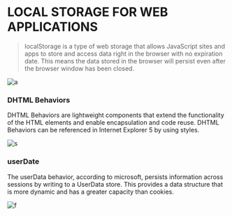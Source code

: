 # LOCAL STORAGE FOR WEB APPLICATIONS

> localStorage is a type of web storage that allows JavaScript sites and apps to store and access data right in the browser with no expiration date. This means the data stored in the browser will persist even after the browser window has been closed.

![a](https://lh3.googleusercontent.com/proxy/jF4Z_BvYyCYovNb6LfG7gDUGH_5QsEOGK_yJoCL2DXScS2ipzGyjv--JSxxy3-DGPf2hwqCFnUubUWdK1CLdq5k96vyiJtYa3YdPggKVNUyanxeyiUrJPHJrv2XzjgpUvb49FHcP1zC1ye00gnc4AUCIM3P6doaV7tksJdrdayXTEhsm3fkP8GRY5vwK6NgYgMvV4kExnUn8QlDG_0LG)


### DHTML Behaviors
DHTML Behaviors are lightweight components that extend the functionality of the HTML elements and enable encapsulation and code reuse. DHTML Behaviors can be referenced in Internet Explorer 5 by using styles.

![s](https://image.slideserve.com/5814/dhtml-behaviors-define-custom-tags-l.jpg)


### userDate
The userData behavior, according to microsoft, persists information across sessions by writing to a UserData store. This provides a data structure that is more dynamic and has a greater capacity than cookies.

![f](https://www.pointillist.com/wp-content/uploads/2017/12/Customer-Behavior-Data-Amazon-Netflix-Google.png)
